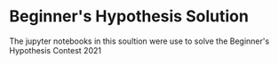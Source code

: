 # Beginner's Hypothesis Solution
The jupyter notebooks in this soultion were use to solve the Beginner's Hypothesis Contest 2021
